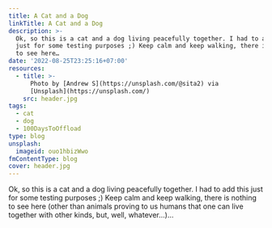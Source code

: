 ```yaml
---
title: A Cat and a Dog
linkTitle: A Cat and a Dog
description: >-
  Ok, so this is a cat and a dog living peacefully together. I had to add this
  just for some testing purposes ;) Keep calm and keep walking, there is nothing
  to see here…
date: '2022-08-25T23:25:16+07:00'
resources:
  - title: >-
      Photo by [Andrew S](https://unsplash.com/@sita2) via
      [Unsplash](https://unsplash.com/)
    src: header.jpg
tags:
  - cat
  - dog
  - 100DaysToOffload
type: blog
unsplash:
  imageid: ouo1hbizWwo
fmContentType: blog
cover: header.jpg
---
```


Ok, so this is a cat and a dog living peacefully together. I had to add this just for some testing purposes ;) Keep calm and keep walking, there is nothing to see here (other than animals proving to us humans that one can live together with other kinds, but, well, whatever…)…
